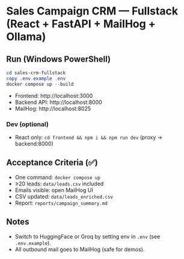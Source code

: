 # Sales Campaign CRM — Fullstack (React + FastAPI + MailHog + Ollama)

## Run (Windows PowerShell)
```powershell
cd sales-crm-fullstack
copy .env.example .env
docker compose up --build
```
- Frontend: http://localhost:3000
- Backend API: http://localhost:8000
- MailHog: http://localhost:8025

### Dev (optional)
- React only: `cd frontend && npm i && npm run dev` (proxy -> backend:8000)

## Acceptance Criteria (✅)
- One command: `docker compose up`
- ≥20 leads: `data/leads.csv` included
- Emails visible: open MailHog UI
- CSV updated: `data/leads_enriched.csv`
- Report: `reports/campaign_summary.md`

## Notes
- Switch to HuggingFace or Groq by setting env in `.env` (see `.env.example`).
- All outbound mail goes to MailHog (safe for demos).